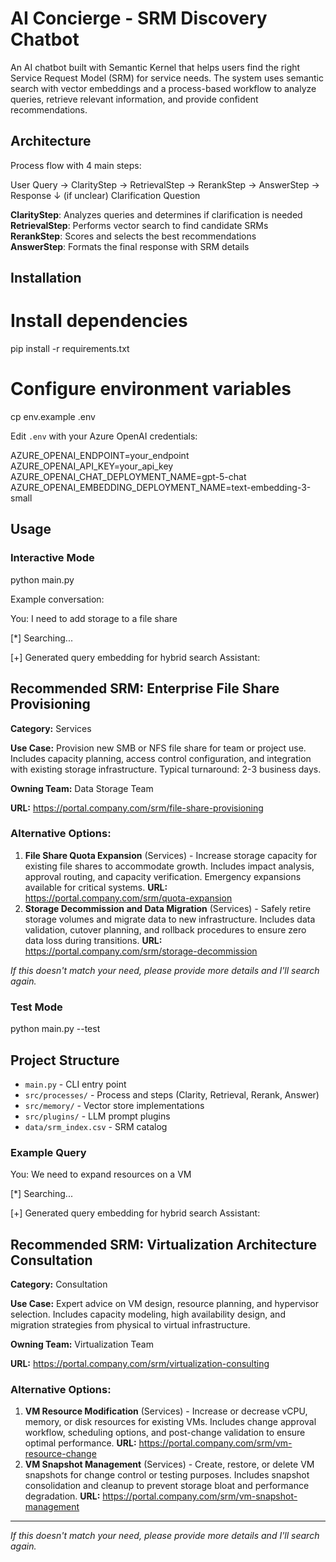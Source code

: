 # AI Concierge - SRM Discovery Chatbot

An AI chatbot built with Semantic Kernel that helps users find the right Service Request Model (SRM) for service needs. The system uses semantic search with vector embeddings and a process-based workflow to analyze queries, retrieve relevant information, and provide confident recommendations.

## Architecture

Process flow with 4 main steps:

User Query → ClarityStep → RetrievalStep → RerankStep → AnswerStep → Response
              ↓
         (if unclear)
         Clarification Question

**ClarityStep**: Analyzes queries and determines if clarification is needed  
**RetrievalStep**: Performs vector search to find candidate SRMs  
**RerankStep**: Scores and selects the best recommendations  
**AnswerStep**: Formats the final response with SRM details

## Installation

# Install dependencies
pip install -r requirements.txt

# Configure environment variables
cp env.example .env

Edit `.env` with your Azure OpenAI credentials:

AZURE_OPENAI_ENDPOINT=your_endpoint
AZURE_OPENAI_API_KEY=your_api_key
AZURE_OPENAI_CHAT_DEPLOYMENT_NAME=gpt-5-chat
AZURE_OPENAI_EMBEDDING_DEPLOYMENT_NAME=text-embedding-3-small

## Usage

### Interactive Mode

python main.py

Example conversation:

You: I need to add storage to a file share

[*] Searching...

[+] Generated query embedding for hybrid search
Assistant:
## Recommended SRM: Enterprise File Share Provisioning

**Category:** Services

**Use Case:** Provision new SMB or NFS file share for team or project use. Includes capacity planning, access control configuration, and integration with existing storage infrastructure. Typical turnaround: 2-3 business days.

**Owning Team:** Data Storage Team

**URL:** https://portal.company.com/srm/file-share-provisioning

### Alternative Options:

1. **File Share Quota Expansion** (Services) - Increase storage capacity for existing file shares to accommodate growth. Includes impact analysis, approval routing, and capacity verification. Emergency expansions available for critical systems.
   **URL:** https://portal.company.com/srm/quota-expansion
2. **Storage Decommission and Data Migration** (Services) - Safely retire storage volumes and migrate data to new infrastructure. Includes data validation, cutover planning, and rollback procedures to ensure zero data loss during transitions.
   **URL:** https://portal.company.com/srm/storage-decommission


*If this doesn't match your need, please provide more details and I'll search again.*

### Test Mode

python main.py --test

## Project Structure

- `main.py` - CLI entry point
- `src/processes/` - Process and steps (Clarity, Retrieval, Rerank, Answer)
- `src/memory/` - Vector store implementations
- `src/plugins/` - LLM prompt plugins
- `data/srm_index.csv` - SRM catalog

### Example Query

You: We need to expand resources on a VM

[*] Searching...

[+] Generated query embedding for hybrid search
Assistant:
## Recommended SRM: Virtualization Architecture Consultation

**Category:** Consultation

**Use Case:** Expert advice on VM design, resource planning, and hypervisor selection. Includes capacity modeling, high availability design, and migration strategies from physical to virtual infrastructure.

**Owning Team:** Virtualization Team

**URL:** https://portal.company.com/srm/virtualization-consulting

### Alternative Options:

1. **VM Resource Modification** (Services) - Increase or decrease vCPU, memory, or disk resources for existing VMs. Includes change approval workflow, scheduling options, and post-change validation to ensure optimal performance.
   **URL:** https://portal.company.com/srm/vm-resource-change
2. **VM Snapshot Management** (Services) - Create, restore, or delete VM snapshots for change control or testing purposes. Includes snapshot consolidation and cleanup 
to prevent storage bloat and performance degradation.
   **URL:** https://portal.company.com/srm/vm-snapshot-management

---
*If this doesn't match your need, please provide more details and I'll search again.*
